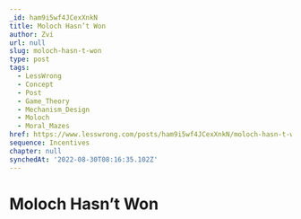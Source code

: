 ```yaml
---
_id: ham9i5wf4JCexXnkN
title: Moloch Hasn’t Won
author: Zvi
url: null
slug: moloch-hasn-t-won
type: post
tags:
  - LessWrong
  - Concept
  - Post
  - Game_Theory
  - Mechanism_Design
  - Moloch
  - Moral_Mazes
href: https://www.lesswrong.com/posts/ham9i5wf4JCexXnkN/moloch-hasn-t-won
sequence: Incentives
chapter: null
synchedAt: '2022-08-30T08:16:35.102Z'
---
```


# Moloch Hasn’t Won
